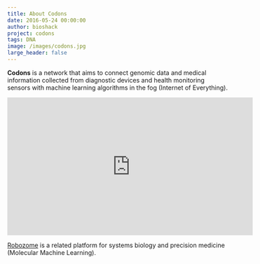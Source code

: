 ```yaml
---
title: About Codons
date: 2016-05-24 00:00:00
author: bioshack
project: codons
tags: DNA
image: /images/codons.jpg
large_header: false
---
```


**Codons** is a network that aims to connect genomic data and medical information collected from diagnostic devices and health monitoring sensors with machine learning algorithms in the fog (Internet of Everything).

<p><div class="video-container"><iframe width="560" height="315" src="https://www.youtube.com/embed/s6rJLXq1Re0" frameborder="0" allowfullscreen></iframe></div></p>

<a href="/projects/robozome">Robozome</a> is a related platform for systems biology and precision medicine (Molecular Machine Learning).